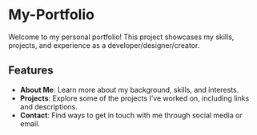 # My-Portfolio

Welcome to my personal portfolio! This project showcases my skills, projects, and experience as a developer/designer/creator.

## Features
- **About Me**: Learn more about my background, skills, and interests.
- **Projects**: Explore some of the projects I’ve worked on, including links and descriptions.
- **Contact**: Find ways to get in touch with me through social media or email.
